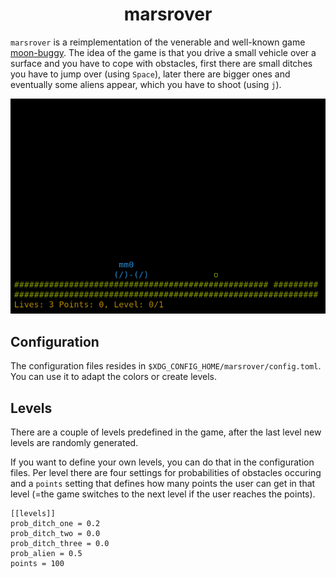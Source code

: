 <!--
SPDX-FileCopyrightText: 2023 Birger Schacht <birger@rantanplan.org>
SPDX-License-Identifier: MIT
-->
<div align="center" markdown="1">

# marsrover

</div>

`marsrover` is a reimplementation of the venerable and well-known game
[moon-buggy](https://github.com/seehuhn/moon-buggy). The idea of the game is
that you drive a small vehicle over a surface and you have to cope with
obstacles, first there are small ditches you have to jump over (using `Space`),
later there are bigger ones and eventually some aliens appear, which you have
to shoot (using `j`).

<div align="center" markdown="1">

![screenshot](https://raw.githubusercontent.com/b1rger/marsrover/main/data/screenshot1.png)

</div>

## Configuration

The configuration files resides in `$XDG_CONFIG_HOME/marsrover/config.toml`.
You can use it to adapt the colors or create levels.

## Levels

There are a couple of levels predefined in the game, after the last level new
levels are randomly generated.

If you want to define your own levels, you can do that in the configuration
files. Per level there are four settings for probabilities of obstacles
occuring and a `points` setting that defines how many points the user can get
in that level (=the game switches to the next level if the user reaches the
points).

```
[[levels]]
prob_ditch_one = 0.2
prob_ditch_two = 0.0
prob_ditch_three = 0.0
prob_alien = 0.5
points = 100
```

